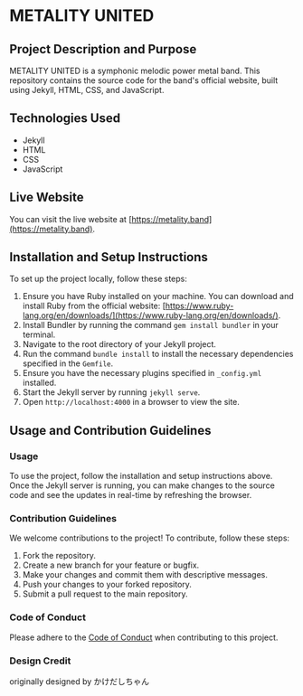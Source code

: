 # METALITY UNITED

## Project Description and Purpose

METALITY UNITED is a symphonic melodic power metal band. This repository contains the source code for the band's official website, built using Jekyll, HTML, CSS, and JavaScript.

## Technologies Used

- Jekyll
- HTML
- CSS
- JavaScript

## Live Website

You can visit the live website at [https://metality.band](https://metality.band).

## Installation and Setup Instructions

To set up the project locally, follow these steps:

1. Ensure you have Ruby installed on your machine. You can download and install Ruby from the official website: [https://www.ruby-lang.org/en/downloads/](https://www.ruby-lang.org/en/downloads/).
2. Install Bundler by running the command `gem install bundler` in your terminal.
3. Navigate to the root directory of your Jekyll project.
4. Run the command `bundle install` to install the necessary dependencies specified in the `Gemfile`.
5. Ensure you have the necessary plugins specified in `_config.yml` installed.
6. Start the Jekyll server by running `jekyll serve`.
7. Open `http://localhost:4000` in a browser to view the site.

## Usage and Contribution Guidelines

### Usage

To use the project, follow the installation and setup instructions above. Once the Jekyll server is running, you can make changes to the source code and see the updates in real-time by refreshing the browser.

### Contribution Guidelines

We welcome contributions to the project! To contribute, follow these steps:

1. Fork the repository.
2. Create a new branch for your feature or bugfix.
3. Make your changes and commit them with descriptive messages.
4. Push your changes to your forked repository.
5. Submit a pull request to the main repository.

### Code of Conduct

Please adhere to the [Code of Conduct](CODE_OF_CONDUCT.md) when contributing to this project.

### Design Credit

originally designed by かけだしちゃん
